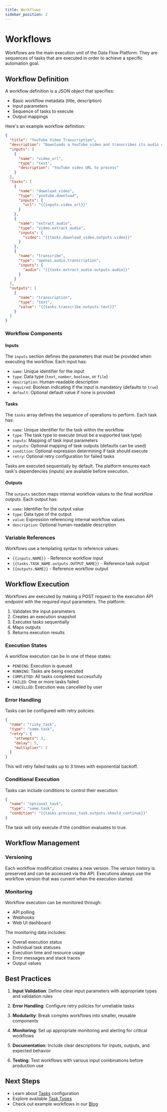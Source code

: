 ```yaml
---
title: Workflows
sidebar_position: 2
---
```


# Workflows

Workflows are the main execution unit of the Data Flow Platform. They are sequences of tasks that are executed in order to achieve a specific automation goal.

## Workflow Definition

A workflow definition is a JSON object that specifies:

- Basic workflow metadata (title, description)
- Input parameters
- Sequence of tasks to execute
- Output mappings

Here's an example workflow definition:

```json
{
  "title": "YouTube Video Transcription",
  "description": "Downloads a YouTube video and transcribes its audio content",
  "inputs": [
    {
      "name": "video_url",
      "type": "text",
      "description": "YouTube video URL to process"
    }
  ],
  "tasks": [
    {
      "name": "download_video",
      "type": "youtube.download",
      "inputs": {
        "url": "{{inputs.video_url}}"
      }
    },
    {
      "name": "extract_audio",
      "type": "video.extract_audio",
      "inputs": {
        "video": "{{tasks.download_video.outputs.video}}"
      }
    },
    {
      "name": "transcribe",
      "type": "openai.audio.transcription",
      "inputs": {
        "audio": "{{tasks.extract_audio.outputs.audio}}"
      }
    }
  ],
  "outputs": [
    {
      "name": "transcription",
      "type": "text",
      "value": "{{tasks.transcribe.outputs.text}}"
    }
  ]
}
```

### Workflow Components

#### Inputs

The `inputs` section defines the parameters that must be provided when executing the workflow. Each input has:

- `name`: Unique identifier for the input
- `type`: Data type (`text`, `number`, `boolean`, or `file`)
- `description`: Human-readable description
- `required`: Boolean indicating if the input is mandatory (defaults to `true`)
- `default`: Optional default value if none is provided

#### Tasks

The `tasks` array defines the sequence of operations to perform. Each task has:

- `name`: Unique identifier for the task within the workflow
- `type`: The task type to execute (must be a supported task type)
- `inputs`: Mapping of task input parameters
- `outputs`: Optional mapping of task outputs (defaults can be used)
- `condition`: Optional expression determining if task should execute
- `retry`: Optional retry configuration for failed tasks

Tasks are executed sequentially by default. The platform ensures each task's dependencies (inputs) are available before execution.

#### Outputs

The `outputs` section maps internal workflow values to the final workflow outputs. Each output has:

- `name`: Identifier for the output value
- `type`: Data type of the output
- `value`: Expression referencing internal workflow values
- `description`: Optional human-readable description

### Variable References

Workflows use a templating syntax to reference values:

- `{{inputs.NAME}}` - Reference workflow input
- `{{tasks.TASK_NAME.outputs.OUTPUT_NAME}}` - Reference task output
- `{{outputs.NAME}}` - Reference workflow output

## Workflow Execution

Workflows are executed by making a POST request to the execution API endpoint with the required input parameters. The platform:

1. Validates the input parameters
2. Creates an execution snapshot
3. Executes tasks sequentially
4. Maps outputs
5. Returns execution results

### Execution States

A workflow execution can be in one of these states:

- `PENDING`: Execution is queued
- `RUNNING`: Tasks are being executed
- `COMPLETED`: All tasks completed successfully
- `FAILED`: One or more tasks failed
- `CANCELLED`: Execution was cancelled by user

### Error Handling

Tasks can be configured with retry policies:

```json
{
  "name": "risky_task",
  "type": "some.task",
  "retry": {
    "attempts": 3,
    "delay": 5,
    "multiplier": 2
  }
}
```

This will retry failed tasks up to 3 times with exponential backoff.

### Conditional Execution

Tasks can include conditions to control their execution:

```json
{
  "name": "optional_task",
  "type": "some.task",
  "condition": "{{tasks.previous_task.outputs.should_continue}}"
}
```

The task will only execute if the condition evaluates to true.

## Workflow Management

### Versioning

Each workflow modification creates a new version. The version history is preserved and can be accessed via the API. Executions always use the workflow version that was current when the execution started.

### Monitoring

Workflow execution can be monitored through:

- API polling
- Webhooks
- Web UI dashboard

The monitoring data includes:

- Overall execution status
- Individual task statuses
- Execution time and resource usage
- Error messages and stack traces
- Output values

## Best Practices

1. **Input Validation**: Define clear input parameters with appropriate types and validation rules

2. **Error Handling**: Configure retry policies for unreliable tasks

3. **Modularity**: Break complex workflows into smaller, reusable components

4. **Monitoring**: Set up appropriate monitoring and alerting for critical workflows

5. **Documentation**: Include clear descriptions for inputs, outputs, and expected behavior

6. **Testing**: Test workflows with various input combinations before production use

## Next Steps

- Learn about [Tasks](/docs/tasks) configuration
- Explore available [Task Types](/docs/task-types)
- Check out example workflows in our [Blog](/blog)
